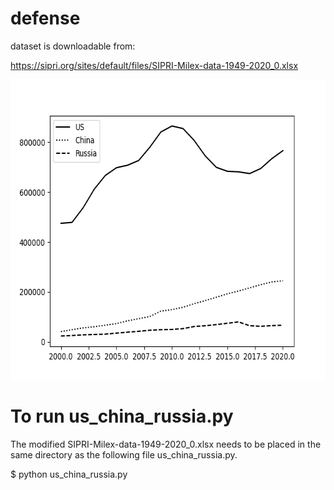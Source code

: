 # defense
dataset is downloadable from:

https://sipri.org/sites/default/files/SIPRI-Milex-data-1949-2020_0.xlsx

<img src='https://github.com/ytakefuji/defense/blob/main/result.png' width=640 height=480>

# To run us_china_russia.py
The modified SIPRI-Milex-data-1949-2020_0.xlsx needs to be placed in the same directory as the following file us_china_russia.py.

$ python us_china_russia.py
